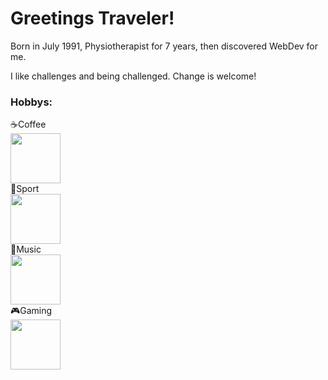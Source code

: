 # Greetings Traveler!

Born in July 1991, Physiotherapist for 7 years, then discovered WebDev for me.

I like challenges and being challenged. Change is welcome!

### Hobbys:


<div display="inline-grid" grid-template-columns="1fr 1fr">
  <div>☕Coffee</div><div><img src="https://media.giphy.com/media/M4ecx9P2jI4tq/giphy.gif" width="80" heigth="80"</div>
    <div>💪Sport</div><div><img src="https://media.giphy.com/media/htFUXJH5vjgIw/giphy.gif" width="80" heigth="80"</div>
      <div>🎵Music</div><div><img src="https://media.giphy.com/media/ku5EcFe4PNGWA/giphy.gif" width="80" heigth="80"</div>
        <div>🎮Gaming</div><div><img src="https://media.giphy.com/media/y0NFayaBeiWEU/giphy.gif" width="80" heigth="80"</div>
 </div>
        
